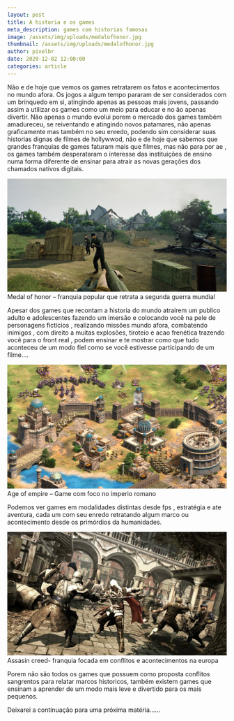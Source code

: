 ```yaml
---
layout: post
title: A historia e os games
meta_description: games com historias famosas
image: /assets/img/uploads/medalofhonor.jpg
thumbnail: /assets/img/uploads/medalofhonor.jpg
author: pixelbr
date: 2020-12-02 12:00:00
categories: article
---
```



Não e de hoje que vemos os games retratarem os fatos e acontecimentos no mundo afora. 
Os jogos a algum tempo pararam de ser considerados com um brinquedo em si, atingindo apenas as pessoas mais jovens, passando assim a utilizar os games como um meio para educar e no ão apenas divertir. 
Não apenas o mundo evolui porem o mercado dos games também amadureceu, se reiventando e atingindo novos patamares, não apenas graficamente mas também no seu enredo, podendo sim considerar suas historias dignas de filmes de hollywwod, não e de hoje que sabemos que grandes franquias de games faturam mais  que filmes, mas não para por ae , os games também desperataram o interesse das instituições de ensino numa forma diferente de ensinar para atrair as novas gerações dos chamados nativos digitais.


![Netlify CMS Screenshot](/assets/img/uploads/medalofhonor.jpg)
Medal of honor – franquia popular que retrata a segunda guerra mundial

Apesar dos games que recontam a  historia do mundo atraírem um publico adulto e adolescentes fazendo um imersão e colocando você na pele de personagens fictícios , realizando missões mundo afora,  combatendo inimigos , com direito a muitas explosões, tiroteio e acao frenética trazendo você para o front real , podem ensinar e te mostrar como que tudo aconteceu de um modo fiel como se você estivesse participando de um filme....


![Netlify CMS Screenshot](/assets/img/uploads/ageofempire.jpg)
Age of empire – Game com foco no imperio romano


Podemos ver games em modalidades distintas desde fps , estratégia e ate aventura, cada um com seu enredo retratando algum marco ou acontecimento desde os primórdios da humanidades.

![Netlify CMS Screenshot](/assets/img/uploads/assassinscreed.jpg)
Assasin creed- franquia focada em conflitos e acontecimentos na europa

Porem não são todos os games que possuem como proposta conflitos sangrentos para relatar marcos historicos, também existem games que ensinam a aprender de um modo mais leve e divertido para os mais pequenos.

Deixarei a continuação para uma próxima matéria......

